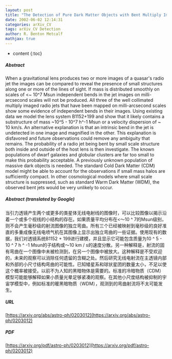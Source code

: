 ```yaml
---
layout: post
title: "The Detection of Pure Dark Matter Objects with Bent Multiply Imaged Radio Jets"
date: 2002-06-02 12:14:31
categories: arXiv_CV
tags: arXiv_CV Detection
author: R. Benton Metcalf
mathjax: true
---
```


* content
{:toc}

##### Abstract
When a gravitational lens produces two or more images of a quasar's radio jet the images can be compared to reveal the presence of small structures along one or more of the lines of sight. If mass is distributed smoothly on scales of <~ 10^7 Msun independent bends in the jet images on milli-arcsecond scales will not be produced. All three of the well collimated multiply imaged radio jets that have been mapped on milli-arcsecond scales show some evidence of independent bends in their images. Using existing data we model the lens system B1152+199 and show that it likely contains a substructure of mass ~10^5 - 10^7 h^-1 Msun or a velocity dispersion of ~ 10 km/s. An alternative explanation is that an intrinsic bend in the jet is undetected in one image and magnified in the other. This explanation is disfavored and future observations could remove any ambiguity that remains. The probability of a radio jet being bent by small scale structure both inside and outside of the host lens is then investigate. The known populations of dwarf galaxies and globular clusters are far too small to make this probability acceptable. A previously unknown population of massive dark objects is needed. The standard Cold Dark Matter (CDM) model might be able to account for the observations if small mass halos are sufficiently compact. In other cosmological models where small scale structure is suppressed, such as standard Warm Dark Matter (WDM), the observed bent jets would be very unlikely to occur.

##### Abstract (translated by Google)
当引力透镜产生两个或更多的类星体无线电射线的图像时，可以比较图像以揭示沿着一个或多个视线的小结构的存在。如果质量平均分布在<〜10 ^ 7的Msun级别，则不会产生毫秒级的射流图像的独立弯曲。所有三个已经被映射到毫秒级的良好准直的多重成像无线电喷气机在其图像上显示出独立弯曲的一些证据。使用现有的数据，我们对透镜系统B1152 + 199进行建模，并且显示它可能包含质量为10 ^ 5  -  10 ^ 7 h ^ -1 Msun的子结构或〜10 km / s的速度分散。另一种解释是，射流的固有弯曲在一个图像中未被检测到，在另一个图像中被放大。这种解释是不受欢迎的，未来的观察可以消除任何遗留的含糊之处。然后研究无线电射流在主透镜内部和外部的小尺寸结构弯曲的可能性。已知矮星系和球状星团的数量太小，不足以使这个概率被接受。以前不为人知的黑暗物体是需要的。标准的冷暗物质（CDM）模型可能能够解释如果小质量光晕足够紧凑的观察。在其他小尺度结构被抑制的宇宙学模型中，例如标准的暖黑暗物质（WDM），观测到的弯曲射流将不太可能发生。

##### URL
[https://arxiv.org/abs/astro-ph/0203012](https://arxiv.org/abs/astro-ph/0203012)

##### PDF
[https://arxiv.org/pdf/astro-ph/0203012](https://arxiv.org/pdf/astro-ph/0203012)

